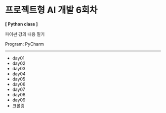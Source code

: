 # 프로젝트형 AI 개발 6회차

**[ Python class ]**

파이썬 강의 내용 필기

Program: PyCharm

---
+ day01
+ day02
+ day03
+ day04
+ day05
+ day06
+ day07
+ day08
+ day09
+ 크롤링
